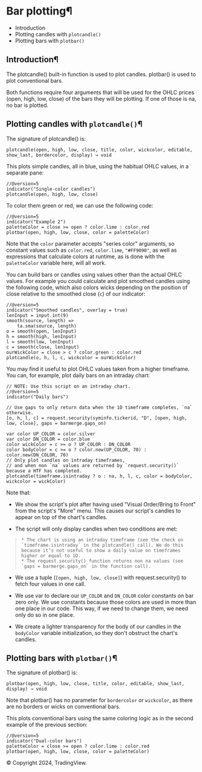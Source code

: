 # Bar plotting¶

- Introduction
- Plotting candles with `plotcandle()`
- Plotting bars with `plotbar()`

## Introduction¶

The plotcandle() built-in function is used to plot candles. plotbar() is used to plot conventional bars.

Both functions require four arguments that will be used for the OHLC prices (open, high, low, close) of the bars they will be plotting. If one of those is na, no bar is plotted.

## Plotting candles with `plotcandle()`¶

The signature of plotcandle() is:

```pinescript
plotcandle(open, high, low, close, title, color, wickcolor, editable, show_last, bordercolor, display) → void
```

This plots simple candles, all in blue, using the habitual OHLC values, in a separate pane:

```pinescript
//@version=5
indicator("Single-color candles")
plotcandle(open, high, low, close)
```

To color them green or red, we can use the following code:

```pinescript
//@version=5
indicator("Example 2")
paletteColor = close >= open ? color.lime : color.red
plotbar(open, high, low, close, color = paletteColor)
```

Note that the `color` parameter accepts "series color" arguments, so constant values such as `color.red`, `color.lime`, `"#FF9090"`, as well as expressions that calculate colors at runtime, as is done with the `paletteColor` variable here, will all work.

You can build bars or candles using values other than the actual OHLC values. For example you could calculate and plot smoothed candles using the following code, which also colors wicks depending on the position of close relative to the smoothed close (`c`) of our indicator:

```pinescript
//@version=5
indicator("Smoothed candles", overlay = true)
lenInput = input.int(9)
smooth(source, length) =>
    ta.sma(source, length)
o = smooth(open, lenInput)
h = smooth(high, lenInput)
l = smooth(low, lenInput)
c = smooth(close, lenInput)
ourWickColor = close > c ? color.green : color.red
plotcandle(o, h, l, c, wickcolor = ourWickColor)
```

You may find it useful to plot OHLC values taken from a higher timeframe. You can, for example, plot daily bars on an intraday chart:

```pinescript
// NOTE: Use this script on an intraday chart.
//@version=5
indicator("Daily bars")

// Use gaps to only return data when the 1D timeframe completes, `na` otherwise.
[o, h, l, c] = request.security(syminfo.tickerid, "D", [open, high, low, close], gaps = barmerge.gaps_on)

var color UP_COLOR = color.silver
var color DN_COLOR = color.blue
color wickColor = c >= o ? UP_COLOR : DN_COLOR
color bodyColor = c >= o ? color.new(UP_COLOR, 70) : color.new(DN_COLOR, 70)
// Only plot candles on intraday timeframes,
// and when non `na` values are returned by `request.security()` because a HTF has completed.
plotcandle(timeframe.isintraday ? o : na, h, l, c, color = bodyColor, wickcolor = wickColor)
```

Note that:

- We show the script's plot after having used "Visual Order/Bring to Front" from the script's "More" menu. This causes our script's candles to appear on top of the chart's candles.

- The script will only display candles when two conditions are met:

> ```
> * The chart is using an intraday timeframe (see the check on `timeframe.isintraday` in the plotcandle() call). We do this because it’s not useful to show a daily value on timeframes higher or equal to 1D.
> * The request.security() function returns non na values (see `gaps = barmerge.gaps_on` in the function call).
> ```

- We use a tuple (`[open, high, low, close]`) with request.security() to fetch four values in one call.

- We use var to declare our `UP_COLOR` and `DN_COLOR` color constants on bar zero only. We use constants because those colors are used in more than one place in our code. This way, if we need to change them, we need only do so in one place.

- We create a lighter transparency for the body of our candles in the `bodyColor` variable initialization, so they don't obstruct the chart's candles.

## Plotting bars with `plotbar()`¶

The signature of plotbar() is:

```pinescript
plotbar(open, high, low, close, title, color, editable, show_last, display) → void
```

Note that plotbar() has no parameter for `bordercolor` or `wickcolor`, as there are no borders or wicks on conventional bars.

This plots conventional bars using the same coloring logic as in the second example of the previous section:

```pinescript
//@version=5
indicator("Dual-color bars")
paletteColor = close >= open ? color.lime : color.red
plotbar(open, high, low, close, color = paletteColor)
```

© Copyright 2024, TradingView.
